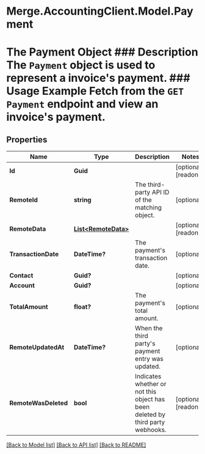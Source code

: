 # Merge.AccountingClient.Model.Payment
# The Payment Object ### Description The `Payment` object is used to represent a invoice's payment.  ### Usage Example Fetch from the `GET Payment` endpoint and view an invoice's payment.

## Properties

Name | Type | Description | Notes
------------ | ------------- | ------------- | -------------
**Id** | **Guid** |  | [optional] [readonly] 
**RemoteId** | **string** | The third-party API ID of the matching object. | [optional] 
**RemoteData** | [**List&lt;RemoteData&gt;**](RemoteData.md) |  | [optional] [readonly] 
**TransactionDate** | **DateTime?** | The payment&#39;s transaction date. | [optional] 
**Contact** | **Guid?** |  | [optional] 
**Account** | **Guid?** |  | [optional] 
**TotalAmount** | **float?** | The payment&#39;s total amount. | [optional] 
**RemoteUpdatedAt** | **DateTime?** | When the third party&#39;s payment entry was updated. | [optional] 
**RemoteWasDeleted** | **bool** | Indicates whether or not this object has been deleted by third party webhooks. | [optional] [readonly] 

[[Back to Model list]](../README.md#documentation-for-models) [[Back to API list]](../README.md#documentation-for-api-endpoints) [[Back to README]](../README.md)

